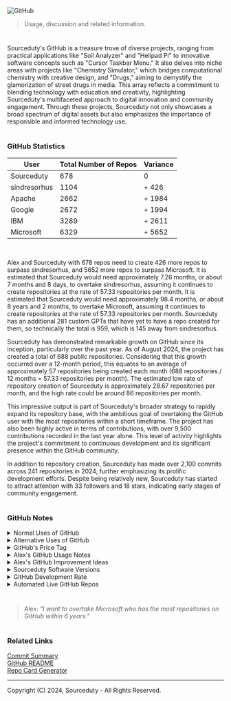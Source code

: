 ![GitHub](https://github.com/sourceduty/GitHub/assets/123030236/e8a508ea-cbb3-4532-a924-012dabb11e07)

> Usage, discussion and related information.

#

Sourceduty's GitHub is a treasure trove of diverse projects, ranging from practical applications like "Soil Analyzer" and "Helipad Pi" to innovative software concepts such as "Cursor Taskbar Menu." It also delves into niche areas with projects like "Chemistry Simulator," which bridges computational chemistry with creative design, and "Drugs," aiming to demystify the glamorization of street drugs in media. This array reflects a commitment to blending technology with education and creativity, highlighting Sourceduty's multifaceted approach to digital innovation and community engagement. Through these projects, Sourceduty not only showcases a broad spectrum of digital assets but also emphasizes the importance of responsible and informed technology use.

#
### GitHub Statistics 

|    User      |  Total Number of Repos  |  Variance    |
|--------------|-------------------------|--------------|
|  Sourceduty  |          678            |    0         |
| sindresorhus |         1104            |    + 426     |  
|   Apache     |         2662            |    + 1984    |
|   Google     |         2672            |    + 1994    |
|    IBM       |         3289            |    + 2611    |
| Microsoft    |         6329            |    + 5652    |

<br>

Alex and Sourceduty with 678 repos need to create 426 more repos to surpass sindresorhus, and 5652 more repos to surpass Microsoft. It is estimated that Sourceduty would need approximately 7.26 months, or about 7 months and 8 days, to overtake sindresorhus, assuming it continues to create repositories at the rate of 57.33 repositories per month. It is estimated that Sourceduty would need approximately 98.4 months, or about 8 years and 2 months, to overtake Microsoft, assuming it continues to create repositories at the rate of 57.33 repositories per month. Sourceduty has an additional 281 custom GPTs that have yet to have a repo created for them, so technically the total is 959, which is 145 away from sindresorhus.

Sourceduty has demonstrated remarkable growth on GitHub since its inception, particularly over the past year. As of August 2024, the project has created a total of 688 public repositories. Considering that this growth occurred over a 12-month period, this equates to an average of approximately 57 repositories being created each month (688 repositories / 12 months = 57.33 repositories per month). The estimated low rate of repository creation of Sourceduty is approximately 28.67 repositories per month, and the high rate could be around 86 repositories per month.

This impressive output is part of Sourceduty's broader strategy to rapidly expand its repository base, with the ambitious goal of overtaking the GitHub user with the most repositories within a short timeframe. The project has also been highly active in terms of contributions, with over 9,500 contributions recorded in the last year alone. This level of activity highlights the project's commitment to continuous development and its significant presence within the GitHub community.

In addition to repository creation, Sourceduty has made over 2,100 commits across 241 repositories in 2024, further emphasizing its prolific development efforts. Despite being relatively new, Sourceduty has started to attract attention with 33 followers and 18 stars, indicating early stages of community engagement.

#
### GitHub Notes

<details><summary>Normal Uses of GitHub</summary>
<br>

Normal Uses of GitHub

```
1. Version Control and Code Repository: GitHub is primarily used for storing software code, tracking changes, and managing different versions of projects.
2. Collaboration: It allows multiple developers to work on the same project by merging their changes into a common codebase.
3. Issue Tracking: GitHub provides issue tracking tools that allow teams to keep track of bugs, enhancements, and other project-related tasks.
4. Code Review: It facilitates code review processes where developers can comment on code changes, suggest improvements, and approve modifications before they are merged.
5. Documentation: With the support for README files and GitHub Pages, it's a great platform for hosting project documentation and wikis.
6. Continuous Integration/Continuous Deployment (CI/CD): Integration with tools like GitHub Actions allows for automation of testing, building, and deploying applications.
```

<br>
</details>
<details><summary>Alternative Uses of GitHub</summary>
<br>

Alternative Uses of GitHub

```
1. Hosting Websites: GitHub Pages allows users to host static websites directly from a GitHub repository, making it an easy way to deploy personal or project pages.
2. Project Management: Beyond code, GitHub can be used to manage projects of various kinds using its Projects feature, leveraging Kanban-style boards for task tracking.
3. Educational Content and Tutorials: Many educators and trainers use GitHub to share course materials, tutorials, and exercises, leveraging the platform's versioning and collaboration features.
4. Data Sharing and Collaboration: Scientists and researchers often use GitHub to share datasets and collaborate on research, taking advantage of version control for data analysis scripts and findings.
5. Writing Books and Articles: Some authors and writers use GitHub for collaborative writing, tracking changes and revisions to manuscripts and articles.
6. Art and Creative Projects: Artists and designers sometimes use GitHub for versioning and collaborating on creative projects, from digital art to game development.
7. Legal Document Drafting: For open-source legal documents, contracts, or policies, GitHub can be used to track changes, discuss amendments, and collaboratively refine the text.
8. Cookbook or Recipe Sharing: An unconventional use, but some people use GitHub to share and collaborate on cooking recipes, leveraging version control to refine and improve dishes over time.
```

<br>
</details>
<details><summary>GitHub's Price Tag</summary>
<br>

![Microsoft Git](https://github.com/user-attachments/assets/2405cfb3-afcc-4a3a-bab5-b4571be4342b)

GitHub is a subsidiary of Microsoft, which acquired it in 2018 for $7.5 billion in Microsoft stock. Given the strategic importance of GitHub within the tech ecosystem and its integration with Microsoft's broader cloud and developer services, its worth might have increased since the acquisition. However, without public financial data, the exact figure is speculative.

<br>
</details>
<details><summary>Alex's GitHub Usage Notes</summary>
<br>

Alex's GitHub Usage Notes

- I indicate versions of my code very loosely.
- I use a lot of different words that mean the same thing.
- I prefer to use a repository for these notes instead of gists.

<br>
</details>
<details><summary>Alex's GitHub Improvement Ideas</summary>
<br>

- I recently tested creating and modifying GitHub repos with Python and it was a waste of time. 
- I want GitHub to automatically detect and notify users of spelling mistakes in repos.
- I want GitHub to automatically analyze and notify users with suggestions for improvements to repo structure.
- Additional automated repo tools could be added such as a built-in repo template menu.
- Maybe a related repo finder similar to [Related Information](https://chat.openai.com/g/g-GBDORF9nD-related-information) or related repo notfications.

<br>
</details>
<details><summary>Sourceduty Software Versions</summary>
<br>

|Sourceduty Software Versioning|
|-|
  
| Version | Number | Symbol Code |
|---------|--------|-------------|
| One     | 1.0    | U+0031      | 
| Two     | 2.0    | U+0032      | 
| Three   | 3.0    | U+0033      | 
| Four    | 4.0    | U+0034      | 
| Five    | 5.0    | U+0035      | 
| Six     | 6.0    | U+0036      | 
| Seven   | 7.0    | U+0037      | 
| Eight   | 8.0    | U+0038      | 
| Nine    | 9.0    | U+0039      | 
| Info    | 1.0    | U+2139      |  

| Version | Number |
|---------|--------|
| One     | 1.1    |
| Two     | 1.2    |
| Three   | 1.3    |
| Four    | 1.4    |
| Five    | 1.5    |
| Six     | 1.6    |
| Seven   | 1.7    |
| Eight   | 1.8    |
| Nine    | 1.9    |
| Ten     | 1.10   |

Sourceduty's versioning system is designed to provide clarity and transparency in tracking updates and improvements to the software. Each version is assigned a major number, followed by a minor number, which indicates the presence of bug fixes and minor adjustments. For example, the first version of Sourceduty is marked as 1.0, with subsequent updates focusing on enhancing the software's functionality or fixing known issues, leading to increments in the minor number, such as 1.1, 1.2, and so on. This approach ensures that users can easily identify the significance of each update, whether it's a substantial upgrade or a minor tweak.

The inclusion of symbolic codes and emojis alongside the version numbers further enriches the versioning system by offering a quick visual reference for each release. While the major number reflects significant developments or feature additions, the minor number strictly addresses bug fixes and minor refinements, ensuring that each incremental release remains backward-compatible. This structured approach to versioning helps maintain software stability and predictability, allowing users to anticipate the scope of changes with each new version while keeping the software as robust and reliable as possible.

#
#### Double Digit Versioning

Sourceduty versions code using two digits (0.0) and not three digits (0.0.0). Two digits are easier and faster to use. Using three or more version digits offers more detailed version management and adds complexity in workflows.

<br>
</details>
<details><summary>GitHub Development Rate</summary>
<br>

The GitHub Development Rate is a metric used to quantify the pace of development activity within a project hosted on GitHub. By measuring the number of commits made over a specific period of time, this rate provides valuable insights into the productivity and momentum of a development team or an individual contributor. Understanding the development rate can help project managers and developers assess progress, identify trends, and make informed decisions to optimize workflows and meet project goals. The calculation of this rate is straightforward, relying on basic arithmetic to offer a clear snapshot of development activity.

#### Mathematical Calculation for GitHub Development Rate

#### Step 1: Define Variables
C = Total number of commits
T = Total time period (in days, weeks, or months)

#### Step 2: Calculate Development Rate (DR)
DR = C / T

#### Example Calculation

C = 150  # Total commits

T = 30   # Time period in days

DR = C / T  # Development Rate (commits per day)

DR = 150 / 30 = 5 commits/day

#

If there have been 7,723 commits in the last year, you can calculate the GitHub Development 

Rate as follows:

Total Commits (C): 7,723
Total Time Period (T): 1 year (365 days)

Using the formula:

DR = C / T

Substitute the values:

DR = 7,723 commits / 365 days

Calculate:

DR ≈ 21.16 commits/day

So, the development rate is approximately 21.16 commits per day over the last year.

<br>
</details>

<details><summary>Automated Live GitHub Repos</summary>
<br>

Automating GitHub repositories using Python involves using GitHub's API to perform tasks like pushing updates, managing issues, or synchronizing data with external sources. To achieve daily updates with live information, you can use Python scripts that interact with the GitHub API and schedule them using tools like cron jobs on Unix-based systems or Task Scheduler on Windows.

First, you need to set up authentication with GitHub using a personal access token (PAT) or OAuth for secure API access. The PyGithub library is a popular choice for interfacing with the GitHub API in Python. This library allows you to easily interact with repositories, commit files, and manage other repository features. For example, you can write a script to fetch live data from an API, update a specific file in your repository with this data, and commit the changes.

For daily updates, you can schedule this script to run every 24 hours using a cron job. A simple cron job can be set up by editing the crontab file (crontab -e) and adding a line like 0 0 * * * /path/to/python /path/to/your_script.py to execute your script at midnight daily. Error handling is crucial in this setup to manage API rate limits, network issues, or Git conflicts. You should incorporate logging and notifications (e.g., via email or Slack) to alert you in case of failures. This approach allows you to keep your GitHub repository up-to-date with live information automatically, ensuring the latest data is always available.

<br>
</details>

#

> Alex: *"I want to overtake Microsoft who has the most repositories on GitHub within 6 years."*

#
### Related Links

[Commit Summary](https://github.com/sourceduty/Commit_Summary)
<br>
[GitHub README](https://chat.openai.com/g/g-rA63DaENC-readme)
<br>
[Repo Card Generator](https://github.com/sourceduty/Repo_Card_Generator)

***
Copyright (C) 2024, Sourceduty - All Rights Reserved.
